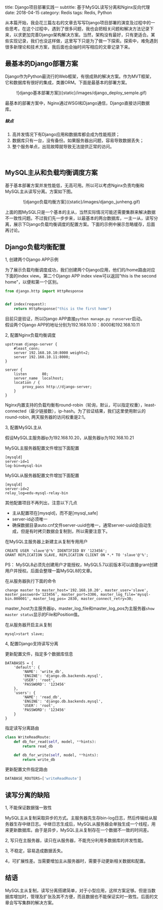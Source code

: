 title: Django项目部署实践一
subtitle: 基于MySQL读写分离和Nginx反向代理
date: 2018-04-15
category: Redis
tags: Redis, Python

从本篇开始，我会花三篇左右的文章去写写Django项目部署的演变及过程中的一些思考。在这个过程中，遇到了很多问题，我也会把相关问题和解决方法记录下来，以求更加完善Django架构解决方案。当然，架构没有最好，只有更适合。某些实现记录，我们也没这样做，这里写下只是为了做一下探索。探索中，难免遇到很多新理论和技术方案，我后面也会抽时间写相应的文章记录下来。

## 最基本的Django部署方案
Django作为Python最流行的Web框架，有很成熟的解决方案。作为MVT框架，它和数据库有很好的集成，类置ORM。下面是最基本的部署方案。

<center>
![django基本部署方案]({static}/images/django_deploy_semple.gif)
</center>

最基本的部署方案中，Nginx通过WSGI和Django通信，Django直接访问数据库。

##### 缺点
1. 高并发情况下有Django应用和数据库都会成为性能瓶颈；
2. 数据库只有一台，没有备份。如果服务器出问题，容易导致数据丢失；
3. 整个服务单点，出现故障就导致无法提供正常的访问。
<br>


## MySQL主从和负载均衡调度方案
基于基本部署方案并发性能低，无高可用。所以可以考虑Nginx负责均衡和MySQL主从读写分离。方案如下图。
<center>
![django负载均衡方案]({static}/images/django_junheng.gif)
</center>

上面的图MySQL只是一个基本的主从，当然实际情况可能还需要集群来解决数据不一致性问题。不过我们先一步步来，以最基本的两台数据库，一主一从，读写分离，展示下Django负载均衡调度的配置方案。下面的示例中展示忽略缓存，后面再讨论。

## Django负载均衡配置
1, 创建两个Django APP示例

为了展示负载均衡调度成功，我们创建两个Django应用，他们的/home路由对应下面的index view。第二个Django APP index view可以返回"this is the second home"，以便和第一个区别。
```python
from django.http import HttpResponse


def index(request):
    return HttpResponse("this is the first home")
```
目前只是验证，所以Django APP直接`python manage.py runserver`启动。  
假设两个Django APP的地址分别为192.168.10.10：8000和192.168.10.11

2, 配置Nginx负载均衡调度
```nginx
upstream django-server {
    #least_conn;
    server 192.168.10.10:8000 weight=2;
    server 192.168.10.11:8000;
}

server {
    listen       80;
    server_name  localhost;
    location / {
        proxy_pass http://django-server;
    }
}
```
Nginx内置支持的负载均衡有round-robin（轮询，默认，可以指定权重），least-connected（最少链接数），ip-hash。为了验证结果，我们这里使用默认的round-robin, 两天服务器的访问权重是2:1。

3, 配置MySQL主从

假设MySQL主服务器ip为192.168.10.20，从服务器ip为192.168.10.21

MySQL主服务器配置文件增加下面配置
```mysql
[mysqld]
server-id=1
log-bin=mysql-bin
```
MySQL从服务器配置文件增加下面配置
```mysql
[mysqld]
server-id=2
relay_log=edu-mysql-relay-bin
```

其他配置项目不再列出，注意以下几点
- 主从配置项在[mysqld]，而不是[mysql_safe]
- server-id必须唯一
- 确保数据目录auto.cnf文件server-uuid也唯一，通常server-uuid会自动生成，但是有时拷贝数据会复制到，所以需要注意下。

在MySQL主服务器上新建主从复制专用用户
```
CREATE USER 'slave'@'%' IDENTIFIED BY '123456';
GRANT REPLICATION SLAVE, REPLICATION CLIENT ON *.* TO 'slave'@'%';
```
PS： MySQL8必须先创建用户才能授权，MySQL5.7以前版本可以直接grant创建用户并授权。后面会整理一篇MySQL8的文章。

在从服务器执行下面的命令
```mysql
change master to master_host='192.168.10.20', master_user='slave', master_password='123456', master_port=3306, master_log_file='mysql-bin.000001', master_log_pos= 2830, master_connect_retry=30;
```
master_host为主服务器ip，master_log_file和master_log_pos为主服务器`show master status`显示的File和Position值。

在从服务器开启主从复制
```mysql
mysql>start slave;
```

4, 配置Django支持读写分离

更新配置文件，指定多个数据库信息
```
DATABASES = {
    'default': {
        'NAME': 'write_db',
        'ENGINE': 'django.db.backends.mysql',
        'USER': 'root',
        'PASSWORD': '123456'
    },
    'users': {
        'NAME': 'read_db',
        'ENGINE': 'django.db.backends.mysql',
        'USER': 'root',
        'PASSWORD': '123456'
    }
}
```

指定读写分离路由
```python
class WriteReadRoute:
    def db_for_read(self, model, **hints):
        return read_db

    def db_for_write(self, model, **hints):
        return write_db
```

更新配置文件指定路由

```python
DATABASE_ROUTERS=['writeReadRoute']
```

## 读写分离的缺陷
1, 不能保证数据强一致性

MySQL主从复制采取异步的方式。主服务器先生存bin-log日志，然后传输给从服务器生存中继日志。中继日志生成后，MySQL从服务器会单独生成一个线程，用来更新数据库。由于是异步，MySQL主从复制存在一个数据不一致的时间差。

2, 写只在主服务器，读只在从服务器，不能充分利用多数据库的并发性能。

3, 不稳定，容易造成数据丢失。

4，可扩展性差。当需要增加主从服务器时，需要手动更新相关数据和配置。

## 结语
MySQL主从复制，读写分离搭建简单，对于小型应用，这样方案足够。但是当数据库增加时，管理及扩张及其不方便，而且数据也不能保证实时一致性。后面的文章会写写集群的解决方案。
